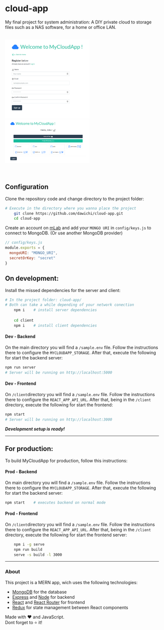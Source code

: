 # cloud-app

My final project for system administration: A DIY private cloud to storage files such as a NAS software, for a home or office LAN.

<br/>
<img src="./sample1.png" alt="app image" width="55%"/>
<img src="./sample2.png" alt="app image" width="55%"/>
<br/><br/><br/>

## Configuration

Clone the repository code and change directory to the project folder:
```bash
# Execute in the directory where you wanna place the project
	git clone https://github.com/dawichi/cloud-app.git
	cd cloud-app
```

Create an account on [mLab](http://mlab.com) and add your `MONGO URI` in `config/keys.js` to connect to MongoDB. (Or use another MongoDB provider)

```javascript
// config/keys.js
module.exports = {
  mongoURI: "MONGO_URI",
  secretOrKey: "secret"
}
```


## On development:

Install the missed dependencies for the server and client:
```bash
# In the project folder: cloud-app/
# Both can take a while depending of your network conection
	npm i    # install server dependencies
	
	cd client
	npm i    # install client dependencies
```


#### Dev - Backend

On the main directory you will find a `/sample.env` file. Follow the instructions there to configure the `MYCLOUDAPP_STORAGE`. After that, execute the following for start the backend server:

```bash
npm run server
# Server will be running on http://localhost:5000
```


#### Dev - Frontend

On `/client`directory you will find a `/sample.env` file. Follow the instructions there to configure the `REACT_APP_API_URL`. After that, being in the `/client` directory, execute the following for start the frontend:

```bash
npm start
# Server will be running on http://localhost:3000
```

***Development setup is ready!***

---


## For production:

To build MyCloudApp for production, follow this instructions:



#### Prod - Backend

On main directory you will find a `/sample.env` file. Follow the instructions there to configure the `MYCLOUDAPP_STORAGE`. After that, execute the following for start the backend server:

```bash
npm start    # executes backend on normal mode
```



#### Prod - Frontend

On `/client`directory you will find a `/sample.env` file. Follow the instructions there to configure the `REACT_APP_API_URL`. After that, being in the `/client` directory, execute the following for start the frontend server:

```bash
	npm i -g serve
	npm run build
	serve -s build -l 3000 
```

---

### About 

This project is a MERN app, wich uses the following technologies:

- [MongoDB](https://www.mongodb.com/) for the database
- [Express](http://expressjs.com/) and [Node](https://nodejs.org/en/) for backend
- [React](https://reactjs.org) and [React Router](https://reacttraining.com/react-router/) for frontend
- [Redux](https://redux.js.org/basics/usagewithreact) for state management between React components


Made with ♥ and JavaScript.  
Dont forget to ⭐ it!
